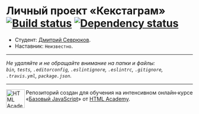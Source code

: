 # Личный проект «Кекстаграм» [![Build status][travis-image]][travis-url] [![Dependency status][dependency-image]][dependency-url]

* Студент: [Дмитрий Севрюков](https://up.htmlacademy.ru/javascript/7/user/101611).
* Наставник: `Неизвестно`.

---

_Не удаляйте и не обращайте внимание на папки и файлы:_<br>
_`bin`, `tests`, `.editorconfig`, `.eslintignore`, `.eslintrc`, `.gitignore`, `.travis.yml`, `package.json`._

---

<a href="https://htmlacademy.ru/intensive/javascript"><img align="left" width="50" height="50" title="HTML Academy" src="https://up.htmlacademy.ru/static/img/intensive/javascript/logo-for-github.svg"></a>

Репозиторий создан для обучения на интенсивном онлайн‑курсе «[Базовый JavaScript](https://htmlacademy.ru/intensive/javascript)» от [HTML Academy](https://htmlacademy.ru).

[travis-image]: https://travis-ci.org/htmlacademy-javascript/101611-kekstagram.svg?branch=master
[travis-url]: https://travis-ci.org/htmlacademy-javascript/101611-kekstagram
[dependency-image]: https://david-dm.org/htmlacademy-javascript/101611-kekstagram.svg?style=flat-square
[dependency-url]: https://david-dm.org/htmlacademy-javascript/101611-kekstagram
